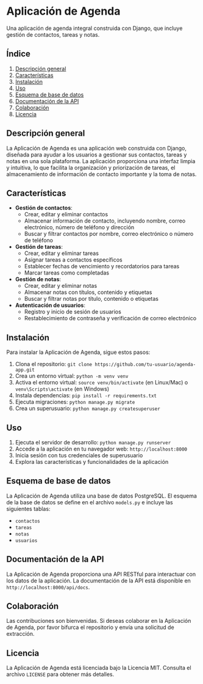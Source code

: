 

**Aplicación de Agenda**
=====================

Una aplicación de agenda integral construida con Django, que incluye gestión de contactos, tareas y notas.

**Índice**
----------

1. [Descripción general](#descripcion-general)
2. [Características](#caracteristicas)
3. [Instalación](#instalacion)
4. [Uso](#uso)
5. [Esquema de base de datos](#esquema-de-base-de-datos)
6. [Documentación de la API](#documentacion-de-la-api)
7. [Colaboración](#colaboracion)
8. [Licencia](#licencia)

**Descripción general**
--------------------

La Aplicación de Agenda es una aplicación web construida con Django, diseñada para ayudar a los usuarios a gestionar sus contactos, tareas y notas en una sola plataforma. La aplicación proporciona una interfaz limpia y intuitiva, lo que facilita la organización y priorización de tareas, el almacenamiento de información de contacto importante y la toma de notas.

**Características**
-----------------

* **Gestión de contactos**:
	+ Crear, editar y eliminar contactos
	+ Almacenar información de contacto, incluyendo nombre, correo electrónico, número de teléfono y dirección
	+ Buscar y filtrar contactos por nombre, correo electrónico o número de teléfono
* **Gestión de tareas**:
	+ Crear, editar y eliminar tareas
	+ Asignar tareas a contactos específicos
	+ Establecer fechas de vencimiento y recordatorios para tareas
	+ Marcar tareas como completadas
* **Gestión de notas**:
	+ Crear, editar y eliminar notas
	+ Almacenar notas con títulos, contenido y etiquetas
	+ Buscar y filtrar notas por título, contenido o etiquetas
* **Autenticación de usuarios**:
	+ Registro y inicio de sesión de usuarios
	+ Restablecimiento de contraseña y verificación de correo electrónico

**Instalación**
------------

Para instalar la Aplicación de Agenda, sigue estos pasos:

1. Clona el repositorio: `git clone https://github.com/tu-usuario/agenda-app.git`
2. Crea un entorno virtual: `python -m venv venv`
3. Activa el entorno virtual: `source venv/bin/activate` (en Linux/Mac) o `venv\Scripts\activate` (en Windows)
4. Instala dependencias: `pip install -r requirements.txt`
5. Ejecuta migraciones: `python manage.py migrate`
6. Crea un superusuario: `python manage.py createsuperuser`

**Uso**
-----

1. Ejecuta el servidor de desarrollo: `python manage.py runserver`
2. Accede a la aplicación en tu navegador web: `http://localhost:8000`
3. Inicia sesión con tus credenciales de superusuario
4. Explora las características y funcionalidades de la aplicación

**Esquema de base de datos**
-------------------------

La Aplicación de Agenda utiliza una base de datos PostgreSQL. El esquema de la base de datos se define en el archivo `models.py` e incluye las siguientes tablas:

* `contactos`
* `tareas`
* `notas`
* `usuarios`

**Documentación de la API**
-------------------------

La Aplicación de Agenda proporciona una API RESTful para interactuar con los datos de la aplicación. La documentación de la API está disponible en `http://localhost:8000/api/docs`.

**Colaboración**
--------------

Las contribuciones son bienvenidas. Si deseas colaborar en la Aplicación de Agenda, por favor bifurca el repositorio y envía una solicitud de extracción.

**Licencia**
---------

La Aplicación de Agenda está licenciada bajo la Licencia MIT. Consulta el archivo `LICENSE` para obtener más detalles.